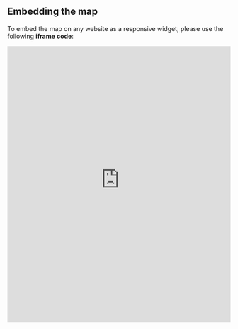 ## Embedding the map

To embed the map on any website as a responsive widget, please use the following **iframe code**:

<iframe title="Euranet Map" aria-label="Map" id="euranet-map-map-rd-spending" src="https://map-rd-spending.vercel.app" scrolling="no" frameborder="0"style="width: 0; min-width: 100% !important; border: none;" height="624"></iframe><script type="text/javascript">window.addEventListener("message",e=>{if("https://map-rd-spending.vercel.app"!==e.origin)return;let t=e.data;if(t.height){document.getElementById("euranet-map-map-rd-spending").height=t.height+"px"}},!1)</script>